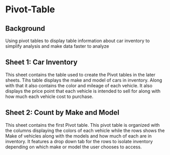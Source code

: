 # Pivot-Table
## Background
Using pivot tables to display table information about car inventory to simplify analysis and make data faster to analyze
## Sheet 1: Car Inventory
This sheet contains the table used to create the Pivot tables in the later sheets. Tihs table displays the make and model of cars in inventory. Along with that it also contains the color and mileage of each vehicle. It also displays the price point that each vehicle is intended to sell for along with how much each vehicle cost to purchase.
## Sheet 2: Count by Make and Model
This sheet contains the first Pivot table. This pivot table is organized with the columns displaying the colors of each vehicle while the rows shows the Make of vehicles along with the models and how much of each are in inventory. It features a drop down tab for the rows to isolate inventory depending on which make or model the user chooses to access.
